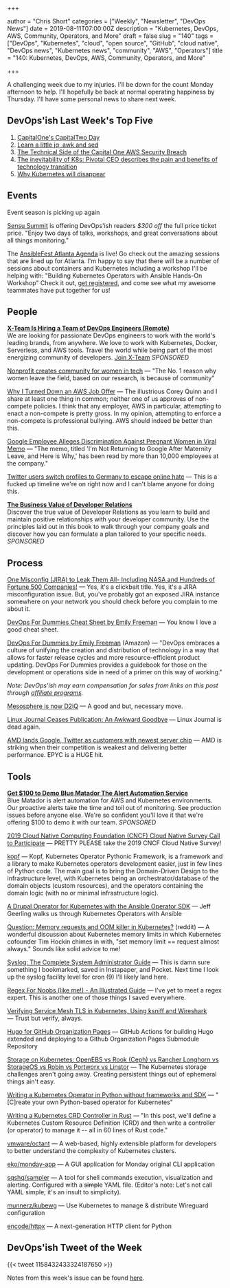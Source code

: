 +++

author = "Chris Short"
categories = ["Weekly", "Newsletter", "DevOps News"]
date = 2019-08-11T07:00:00Z
description = "Kubernetes, DevOps, AWS, Community, Operators, and More"
draft = false
slug = "140"
tags = ["DevOps", "Kubernetes", "cloud", "open source", "GitHub", "cloud native", "DevOps news", "Kubernetes news", "community", "AWS", "Operators"]
title = "140: Kubernetes, DevOps, AWS, Community, Operators, and More"

+++

A challenging week due to my injuries. I'll be down for the count Monday afternoon to help. I'll hopefully be back at normal operating happiness by Thursday. I'll have some personal news to share next week.

## DevOps'ish Last Week's Top Five

1. [CapitalOne's CapitalTwo Day](https://www.lastweekinaws.com/blog/capitalones-capitaltwo-day/)
1. [Learn a little jq, awk and sed](https://letterstoanewdeveloper.com/2019/07/29/learn-a-little-jq-awk-and-sed/)
1. [The Technical Side of the Capital One AWS Security Breach](https://start.jcolemorrison.com/the-technical-side-of-the-capital-one-aws-security-breach/)
1. [The inevitability of K8s: Pivotal CEO describes the pain and benefits of technology transition](https://www.theregister.co.uk/2019/07/29/pivotal_ceo_interview/)
1. [Why Kubernetes will disappear](https://levelup.gitconnected.com/why-kubernetes-will-disappear-10ffcfb39f01?gi=9107aafda7ae)

## Events

Event season is picking up again

[Sensu Summit](https://ti.to/sensu/sensu-summit-2019/discount/DevOpsIsh) is offering DevOps'ish readers *$300 off* the full price ticket price. "Enjoy two days of talks, workshops, and great conversations about all things monitoring."

The [AnsibleFest Atlanta Agenda](https://cshort.co/fest) is live! Go check out the amazing sessions that are lined up for Atlanta. I'm happy to say that there will be a number of sessions about containers and Kubernetes including a workshop I'll be helping with: "Building Kubernetes Operators with Ansible Hands-On Workshop" Check it out, [get registered](https://cshort.co/fest-reg), and come see what my awesome teammates have put together for us!

## People

[**X-Team Is Hiring a Team of DevOps Engineers (Remote)**](https://cshort.co/2GImsty)  
We are looking for passionate DevOps engineers to work with the world's leading brands, from anywhere. We love to work with Kubernetes, Docker, Serverless, and AWS tools. Travel the world while being part of the most energizing community of developers. [Join X-Team](https://x-team.com/remote-devops-engineer-jobs/?utm_source=devopsish&utm_medium=email-ad) *SPONSORED*

[Nonprofit creates community for women in tech](https://www.wraltechwire.com/2019/08/07/non-profit-creates-community-for-women-in-tech/) — "The No. 1 reason why women leave the field, based on our research, is because of community"

[Why I Turned Down an AWS Job Offer](https://www.lastweekinaws.com/blog/why-i-turned-down-an-aws-job-offer/) — The illustrious Corey Quinn and I share at least one thing in common; neither one of us approves of non-compete policies. I think that any employer, AWS in particular, attempting to enact a non-compete is pretty gross. In my opinion, attempting to enforce a non-compete is professional bullying. AWS should indeed be better than this.

[Google Employee Alleges Discrimination Against Pregnant Women in Viral Memo](https://www.vice.com/en_us/article/59nmkx/google-employee-alleges-discrimination-against-pregnant-women-in-viral-memo) — "The memo, titled 'I'm Not Returning to Google After Maternity Leave, and Here is Why,' has been read by more than 10,000 employees at the company."

[Twitter users switch profiles to Germany to escape online hate](https://www.cnbc.com/2019/08/02/twitter-users-switch-profiles-to-germany-to-escape-online-hate.html) — This is a fucked up timeline we're on right now and I can't blame anyone for doing this.

[**The Business Value of Developer Relations**](https://cshort.co/2K9XsgV)  
Discover the true value of Developer Relations as you learn to build and maintain positive relationships with your developer community. Use the principles laid out in this book to walk through your company goals and discover how you can formulate a plan tailored to your specific needs. *SPONSORED*

## Process

[One Misconfig (JIRA) to Leak Them All- Including NASA and Hundreds of Fortune 500 Companies!](https://medium.com/@logicbomb_1/one-misconfig-jira-to-leak-them-all-including-nasa-and-hundreds-of-fortune-500-companies-a70957ef03c7) — Yes, it's a clickbait title. Yes, it's a JIRA misconfiguration issue. But, you've probably got an exposed JIRA instance somewhere on your network you should check before you complain to me about it.

[DevOps For Dummies Cheat Sheet by Emily Freeman](https://www.dummies.com/business/operations-management/devops-for-dummies-cheat-sheet/) — You know I love a good cheat sheet.

[DevOps For Dummies by Emily Freeman](https://amzn.to/2YWRrsr) (Amazon) — "DevOps embraces a culture of unifying the creation and distribution of technology in a way that allows for faster release cycles and more resource-efficient product updating. DevOps For Dummies provides a guidebook for those on the development or operations side in need of a primer on this way of working."

*Note: DevOps'ish may earn compensation for sales from links on this post through [affiliate programs](/terms/).*

[Mesosphere is now D2iQ](https://d2iq.com/blog/mesosphere-is-now-d2iq) — A good and but, necessary move.

[Linux Journal Ceases Publication: An Awkward Goodbye](https://www.linuxjournal.com/content/linux-journal-ceases-publication-awkward-goodbye) — Linux Journal is dead again.

[AMD lands Google, Twitter as customers with newest server chip](https://www.reuters.com/article/us-amd-alphabet-idUSKCN1UX2KL) — AMD is striking when their competition is weakest and delivering better performance. EPYC is a HUGE hit.

## Tools

[**Get $100 to Demo Blue Matador The Alert Automation Service**](https://cshort.co/2YKgZg4)  
Blue Matador is alert automation for AWS and Kubernetes environments. Our proactive alerts take the time and toil out of monitoring. See production issues before anyone else. We're so confident you'll love it that we're offering $100 to demo it with our team. *SPONSORED*

[2019 Cloud Native Computing Foundation (CNCF) Cloud Native Survey Call to Participate](https://www.cncf.io/blog/2019/08/08/2019-cncf-cloud-native-survey-call-to-participate/) — PRETTY PLEASE take the 2019 CNCF Cloud Native Survey!

[kopf](https://github.com/zalando-incubator/kopf) — Kopf, Kubernetes Operator Pythonic Framework, is a framework and a library to make Kubernetes operators development easier, just in few lines of Python code. The main goal is to bring the Domain-Driven Design to the infrastructure level, with Kubernetes being an orchestrator/database of the domain objects (custom resources), and the operators containing the domain logic (with no or minimal infrastructure logic).

[A Drupal Operator for Kubernetes with the Ansible Operator SDK](https://www.jeffgeerling.com/blog/2019/drupal-operator-kubernetes-ansible-operator-sdk) — Jeff Geerling walks us through Kubernetes Operators with Ansible

[Question: Memory requests and OOM killer in Kubernetes?](https://www.reddit.com/r/kubernetes/comments/clhi23/question_memory_requests_and_oom_killer_in/) (reddit) — A wonderful discussion about Kubernetes memory limits in which Kubernetes cofounder Tim Hockin chimes in with, "set memory limit == request almost always." Sounds like solid advice to me!

[Syslog: The Complete System Administrator Guide](https://devconnected.com/syslog-the-complete-system-administrator-guide/) — This is damn sure something I bookmarked, saved in Instapaper, and Pocket. Next time I look up the syslog facility level for cron (9) I'll likely land here.

[Regex For Noobs (like me!) - An Illustrated Guide](https://www.janmeppe.com/blog/regex-for-noobs/) — I've yet to meet a regex expert. This is another one of those things I saved everywhere.

[Verifying Service Mesh TLS in Kubernetes, Using ksniff and Wireshark](https://blog.getambassador.io/verifying-service-mesh-tls-in-kubernetes-using-ksniff-and-wireshark-454b1e3f4dc9) — Trust but verify, always.

[Hugo for GitHub Organization Pages](https://github.com/marketplace/actions/hugo-for-github-organization-pages) — GitHub Actions for building Hugo extended and deploying to a Github Organization Pages Submodule Repository

[Storage on Kubernetes: OpenEBS vs Rook (Ceph) vs Rancher Longhorn vs StorageOS vs Robin vs Portworx vs Linstor](http://vitobotta.com/2019/08/06/kubernetes-storage-openebs-rook-longhorn-storageos-robin-portworx/) — The Kubernetes storage challenges aren't going away. Creating persistent things out of ephemeral things ain't easy.

[Writing a Kubernetes Operator in Python without frameworks and SDK](https://medium.com/flant-com/kubernetes-operator-in-python-451f2d2e33f3) — "[C]reate your own Python-based operator for Kubernetes"

[Writing a Kubernetes CRD Controller in Rust](http://technosophos.com/2019/08/07/writing-a-kubernetes-controller-in-rust.html) — "In this post, we'll define a Kubernetes Custom Resource Definition (CRD) and then write a controller (or operator) to manage it -- all in 60 lines of Rust code."

[vmware/octant](https://github.com/vmware/octant) — A web-based, highly extensible platform for developers to better understand the complexity of Kubernetes clusters.

[eko/monday-app](https://github.com/eko/monday-app) — A GUI application for Monday original CLI application

[sqshq/sampler](https://github.com/sqshq/sampler) — A tool for shell commands execution, visualization and alerting. Configured with a ~~simple~~ YAML file. (Editor's note: Let's not call YAML simple; it's an insult to simplicity).

[munnerz/kubewg](https://github.com/munnerz/kubewg) — Use Kubernetes to manage & distribute Wireguard configuration

[encode/httpx](https://github.com/encode/httpx) — A next-generation HTTP client for Python

## DevOps'ish Tweet of the Week

{{< tweet 1158432433324187650 >}}

Notes from this week's issue can be found [here](./notes/).
